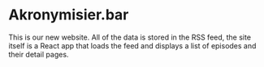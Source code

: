 # Akronymisier.bar

This is our new website. All of the data is stored in the RSS feed, the site itself is a React app that loads the feed and displays a list of episodes and their detail pages.
